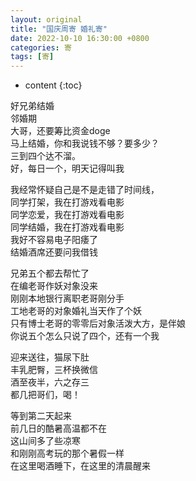 ```yaml
---
layout: original
title: "国庆周寄 婚礼寄"
date: 2022-10-10 16:30:00 +0800 
categories: 寄
tags: [寄]
---
```

* content
{:toc}

好兄弟结婚  
邻婚期  
大哥，还要筹比资金doge  
马上结婚，你和我说钱不够？要多少？   
三到四个达不溜。  
好，每日一个，明天记得叫我  


<!-- more -->
我经常怀疑自己是不是走错了时间线，  
同学打架，我在打游戏看电影  
同学恋爱，我在打游戏看电影  
同学结婚，我在打游戏看电影  
我好不容易电子阳痿了  
结婚酒席还要问我借钱  

兄弟五个都去帮忙了  
在编老哥作妖对象没来  
刚刚本地银行离职老哥刚分手  
工地老哥的对象婚礼当天作了个妖  
只有博士老哥的零零后对象活泼大方，是伴娘  
你说五个怎么只说了四个，还有一个我  

迎来送往，猫尿下肚  
丰乳肥臀，三杯换微信  
酒至夜半，六之存三  
都几把哥们，喝！  


等到第二天起来  
前几日的酷暑高温都不在  
这山间多了些凉寒  
和刚刚高考玩的那个暑假一样  
在这里喝酒睡下，在这里的清晨醒来  

<!-- TOC -->


